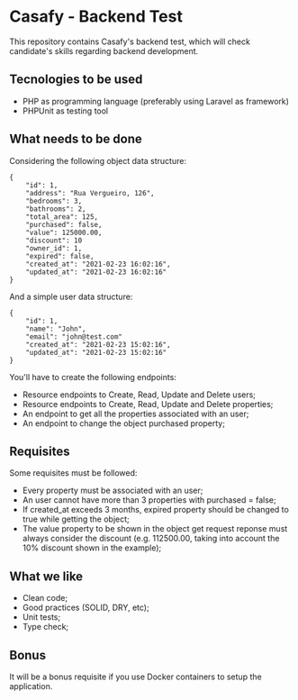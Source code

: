 # Casafy - Backend Test

This repository contains Casafy's backend test, which will check candidate's skills regarding backend development.

## Tecnologies to be used

- PHP as programming language (preferably using Laravel as framework)
- PHPUnit as testing tool

## What needs to be done

Considering the following object data structure:

```
{
    "id": 1,
    "address": "Rua Vergueiro, 126",
    "bedrooms": 3,
    "bathrooms": 2,
    "total_area": 125,
    "purchased": false,
    "value": 125000.00,
    "discount": 10
    "owner_id": 1,
    "expired": false,
    "created_at": "2021-02-23 16:02:16",
    "updated_at": "2021-02-23 16:02:16"
}
```

And a simple user data structure:
```
{
    "id": 1,
    "name": "John",
    "email": "john@test.com"
    "created_at": "2021-02-23 15:02:16",
    "updated_at": "2021-02-23 15:02:16"
}
```

You'll have to create the following endpoints:

- Resource endpoints to Create, Read, Update and Delete users;
- Resource endpoints to Create, Read, Update and Delete properties;
- An endpoint to get all the properties associated with an user;
- An endpoint to change the object purchased property;

## Requisites

Some requisites must be followed:

- Every property must be associated with an user;
- An user cannot have more than 3 properties with purchased = false;
- If created_at exceeds 3 months, expired property should be changed to true while getting the object;
- The value property to be shown in the object get request reponse must always consider the discount (e.g. 112500.00, taking into account the 10% discount shown in the example);

## What we like

- Clean code;
- Good practices (SOLID, DRY, etc);
- Unit tests;
- Type check;

## Bonus

It will be a bonus requisite if you use Docker containers to setup the application.